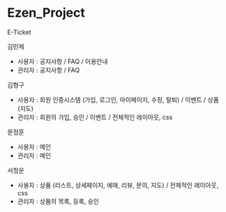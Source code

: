 # Ezen_Project
E-Ticket

김민제
- 사용자 : 공지사항 / FAQ / 이용안내
- 관리자 : 공지사항 / FAQ

김형구
- 사용자 : 회원 인증시스템 (가입, 로그인, 마이페이지, 수정, 탈퇴) / 이벤트 / 상품 (지도)
- 관리자 : 회원의 가입, 승인 / 이벤트 / 전체적인 레이아웃, css

문정훈
- 사용자 : 메인
- 관리자 : 메인

서청운
- 사용자 : 상품 (리스트, 상세페이지, 예매, 리뷰, 문의, 지도) / 전체적인 레이아웃, css
- 관리자 : 상품의 목록, 등록, 승인
